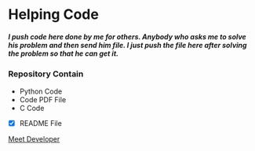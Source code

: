 # Helping Code
##### I push code here done by me for others. Anybody who asks me to solve his problem and then send him file. I just push the file here after solving the problem so that he can get it.
### Repository Contain 
- Python Code    
- Code PDF File
- C Code
- [X] README File
 

[Meet Developer](https://github.com/TariqSays)
